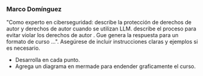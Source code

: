 ### Marco Domínguez
"Como experto en ciberseguridad: describe la protección de derechos de autor y derechos de autor cuando se utilizan LLM. describe el proceso para evitar violar los derechos de autor . Gue genera la respuesta para un formato de curso ...". Asegúrese de incluir instrucciones claras y ejemplos si es necesario.
- Desarrolla en cada punto.
- Agrega un diagrama en mermade para endender graficamente el curso.

